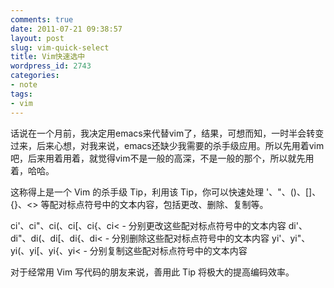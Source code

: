 ```yaml
---
comments: true
date: 2011-07-21 09:38:57
layout: post
slug: vim-quick-select
title: Vim快速选中
wordpress_id: 2743
categories:
- note
tags:
- vim
---
```


话说在一个月前，我决定用emacs来代替vim了，结果，可想而知，一时半会转变过来，后来心想，对我来说，emacs还缺少我需要的杀手级应用。所以先用着vim吧，后来用着用着，就觉得vim不是一般的高深，不是一般的那个，所以就先用着，哈哈。

这称得上是一个 Vim 的杀手级 Tip，利用该 Tip，你可以快速处理 '、"、()、[]、{}、<> 等配对标点符号中的文本内容，包括更改、删除、复制等。



> 
ci'、ci"、ci(、ci[、ci{、ci< - 分别更改这些配对标点符号中的文本内容
di'、di"、di(、di[、di{、di< - 分别删除这些配对标点符号中的文本内容
yi'、yi"、yi(、yi[、yi{、yi< - 分别复制这些配对标点符号中的文本内容




对于经常用 Vim 写代码的朋友来说，善用此 Tip 将极大的提高编码效率。
